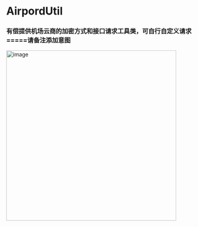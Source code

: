 # AirpordUtil

### 有偿提供机场云商的加密方式和接口请求工具类，可自行自定义请求=====请备注添加意图

<img width="450" alt="image" src="https://user-images.githubusercontent.com/49050170/198545060-df5115e9-1197-4a98-befa-1c070e2c6569.png">
